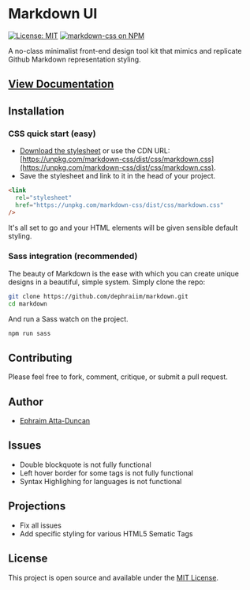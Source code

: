 # Markdown UI

[![License: MIT](https://img.shields.io/badge/License-MIT-blue.svg)](https://opensource.org/licenses/MIT) [![markdown-css on NPM](https://img.shields.io/npm/v/markdown-css.svg?color=green&label=markdown-css)](https://www.npmjs.com/package/markdown-css)

A no-class minimalist front-end design tool kit that mimics and replicate Github Markdown representation styling.

## [View Documentation](http://dephraiim.github.io/markdown)

## Installation

### CSS quick start (easy)

- [Download the stylesheet](https://dephraiim.github.io/markdown/dist/css/markdown.css) or use the CDN URL: [https://unpkg.com/markdown-css/dist/css/markdown.css](https://unpkg.com/markdown-css/dist/css/markdown.css).
- Save the stylesheet and link to it in the head of your project.

```html
<link
  rel="stylesheet"
  href="https://unpkg.com/markdown-css/dist/css/markdown.css"
/>
```

It's all set to go and your HTML elements will be given sensible default styling.

### Sass integration (recommended)

The beauty of Markdown is the ease with which you can create unique designs in a beautiful, simple system. Simply clone the repo:

```bash
git clone https://github.com/dephraiim/markdown.git
cd markdown
```

And run a Sass watch on the project.

```bash
npm run sass
```

## Contributing

Please feel free to fork, comment, critique, or submit a pull request.

## Author

- [Ephraim Atta-Duncan](https://www.dephraiim.github.io)

## Issues

- Double blockquote is not fully functional
- Left hover border for some tags is not fully functional
- Syntax Highlighing for languages is not functional

## Projections

- Fix all issues
- Add specific styling for various HTML5 Sematic Tags

## License

This project is open source and available under the [MIT License](LICENSE.md).
